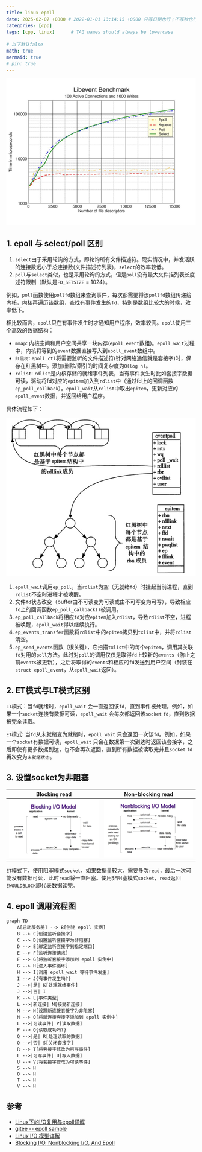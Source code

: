 ```yaml
---
title: linux epoll
date: 2025-02-07 +0800 # 2022-01-01 13:14:15 +0800 只写日期也行；不写秒也行；这样也行 2022-03-09T00:55:42+08:00
categories: [cpp]
tags: [cpp, linux]      # TAG names should always be lowercase

# 以下默认false
math: true
mermaid: true
# pin: true
---
```


![libevent_benchmark](/assets/images/cpp/20250207/libevent_benchmark.jpg)

## 1. epoll 与 select/poll 区别 ##

1. `select`由于采用轮询的方式，即轮询所有文件描述符。现实情况中，并发活跃的连接数远小于总连接数(文件描述符列表)，`select`的效率较低。
2. `poll`与`select`类似，也是采用轮询的方式，但是`poll`没有最大文件描列表长度述符限制（默认是`FD_SETSIZE` = 1024）。

例如，`poll`函数使用`pollfd`数组来查询事件，每次都需要将该`pollfd`数组传递给内核，内核再遍历该数组，查找有事件发生的`fd`，特别是数组比较大的时候，效率低下。

相比较而言，`epoll`只在有事件发生时才通知用户程序，效率较高。`epoll`使用三个高效的数据结构：

* `mmap`: 内核空间和用户空间共享一块内存(`epoll_event`数组)。`epoll_wait`过程中，内核将等到的`event`数据直接写入到`epoll_event`数组中。
* `红黑树`: `epoll_ctl`将需要监听的文件描述符(针对网络通信就是套接字)时，保存在红黑树中。添加/删除/索引的时间复杂度为`O(log n)`。
* `rdlist`: `rdlist`是内核存储的就绪事件列表，当有事件发生时比如套接字数据可读，驱动将fd对应的`epitem`加入到`rdlist`中（通过fd上的回调函数`ep_poll_callback`）。`epoll_wait`从`rdlist`中取出`epitem`，更新对应的`epoll_event`数据，并返回给用户程序。

具体流程如下：

![eventpoll_epitem](/assets/images/cpp/20250207/eventpoll_epitem2.jpg)

1. `epoll_wait`调用`ep_poll`，当`rdlist`为空（无就绪`fd`）时挂起当前进程，直到`rdlist`不空时进程才被唤醒。
2. 文件`fd`状态改变（buffer由不可读变为可读或由不可写变为可写），导致相应`fd`上的回调函数`ep_poll_callback()`被调用。
3. `ep_poll_callback`将相应`fd`对应`epitem`加入`rdlist`，导致`rdlist`不空，进程被唤醒，`epoll_wait`得以继续执行。
4. `ep_events_transfer`函数将`rdlist`中的`epitem`拷贝到`txlist`中，并将`rdlist`清空。
5. `ep_send_events`函数（很关键），它扫描`txlist`中的每个`epitem`，调用其关联`fd`对用的`poll`方法。此时对`poll`的调用仅仅是取得`fd`上较新的`events`（防止之前`events`被更新），之后将取得的`events`和相应的`fd`发送到用户空间（封装在`struct epoll_event`，从`epoll_wait`返回）。

## 2. ET模式与LT模式区别 ##

`LT`模式：当`fd`就绪时，`epoll_wait` 会一直返回该`fd`，直到事件被处理。例如，如果一个`socket`连接有数据可读，`epoll_wait` 会每次都返回该`socket` `fd`，直到数据被完全读取。

`ET`模式: 当`fd`从未就绪变为就绪时，`epoll_wait` 只会返回一次该`fd`。例如，如果一个`socket`有数据可读，`epoll_wait` 只会在数据第一次到达时返回该套接字，之后即使有更多数据到达，也不会再次返回，直到所有数据被读取完并且`socket` `fd`再次变为`未就绪状态`。

## 3. 设置socket为非阻塞 ##

Blocking read                                                  |  Non-blocking read
:------------------------------------------------------------: | :------------------------------------------------------------------:
![blocking_read](/assets/images/cpp/20250207/blocking_io.jpg)  |  ![nonblocking_read](/assets/images/cpp/20250207/non-blocking_io.jpg)

`ET`模式下，使用阻塞模式`socket`，如果数据量较大，需要多次`read`，最后一次可能没有数据可读，此时`read`将一直阻塞。使用非阻塞模式`socket`，`read`返回`EWOULDBLOCK`即代表数据读完。

## 4. epoll 调用流程图 ##

```mermaid
graph TD
    A[启动服务器] --> B[创建 epoll 实例]
    B --> C[创建监听套接字]
    C --> D[设置监听套接字为非阻塞]
    D --> E[绑定监听套接字到指定端口]
    E --> F[监听连接请求]
    F --> G[将监听套接字添加到 epoll 实例中]
    G --> H[进入事件循环]
    H --> I[调用 epoll_wait 等待事件发生]
    I --> J{有事件发生吗?}
    J -->|是| K[处理就绪事件]
    J -->|否| I
    K --> L{事件类型}
    L -->|新连接| M[接受新连接]
    M --> N[设置新连接套接字为非阻塞]
    N --> O[将新连接套接字添加到 epoll 实例中]
    L -->|可读事件| P[读取数据]
    P --> Q{读取成功吗?}
    Q -->|是| R[处理读取的数据]
    Q -->|否| S[关闭套接字]
    R --> T[将套接字修改为可写事件]
    L -->|可写事件| U[写入数据]
    U --> V[将套接字修改为可读事件]
    S --> H
    O --> H
    T --> H
    V --> H
```

## 参考 ##

* [Linux下的I/O复用与epoll详解](https://www.cnblogs.com/lojunren/p/3856290.html)
* [gitee -- epoll sample](https://gitee.com/hpc_5/epoll_test)
* [Linux I/O 模型详解](https://flyflypeng.tech/linux/2017/07/11/Linux-IO%E6%A8%A1%E5%9E%8B.html)
* [Blocking I/O, Nonblocking I/O, And Epoll](https://eklitzke.org/blocking-io-nonblocking-io-and-epoll)
